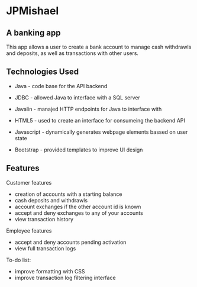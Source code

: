 # JPMishael

## A banking app

This app allows a user to create a bank account to manage cash withdrawls and deposits, as well as transactions with other users.

## Technologies Used

* Java - code base for the API backend
* JDBC - allowed Java to interface with a SQL server
* Javalin - manajed HTTP endpoints for Java to interface with

* HTML5 - used to create an interface for consumeing the backend API
* Javascript - dynamically generates webpage elements bassed on user state
* Bootstrap - provided templates to improve UI design

## Features

Customer features
* creation of accounts with a starting balance
* cash deposits and withdrawls
* account exchanges if the other account id is known
* accept and deny exchanges to any of your accounts
* view transaction history

Employee features
* accept and deny accounts pending activation
* view full transaction logs

To-do list:
* improve formatting with CSS
* improve transaction log filtering interface
